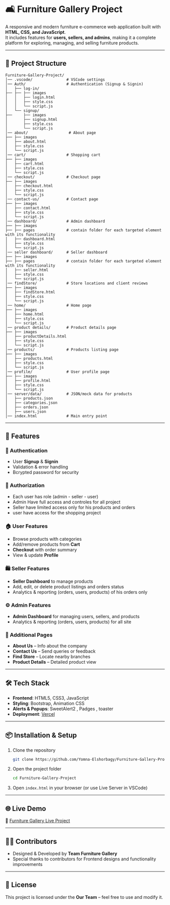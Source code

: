 # 🛋️ Furniture Gallery Project

A responsive and modern furniture e-commerce web application built with **HTML, CSS, and JavaScript**.  
It includes features for **users, sellers, and admins**, making it a complete platform for exploring, managing, and selling furniture products.

---

## 📂 Project Structure

```
Furniture-Gallery-Project/
│── .vscode/               # VSCode settings
│── Auth/                  # Authentication (Signup & Signin)
│   ├── log-in/
├── ├── ├── images
│   │   ├── login.html
│   │   ├── style.css
│   │   └── script.js
│   └── signup/
├──     ├── images
│       ├── signup.html
│       ├── style.css
│       └── script.js
│── about/                  # About page
├── ├── images              
│   ├── about.html
│   ├── style.css
│   └── script.js
│── cart/                  # Shopping cart
├── ├── images              
│   ├── cart.html
│   ├── style.css
│   └── script.js
│── checkout/              # Checkout page
├── ├── images              
│   ├── checkout.html
│   ├── style.css
│   └── script.js
│── contact-us/            # Contact page
├── ├── images              
│   ├── contact.html
│   ├── style.css
│   └── script.js
│── dashboard/             # Admin dashboard
├── ├── images 
├── ├── pages              # contain folder for each targeted element with its functionality
│   ├── dashboard.html
│   ├── style.css
│   └── script.js
│── seller dashboard/      # Seller dashboard
├── ├── images      
├── ├── pages              # contain folder for each targeted element with its functionality
│   ├── seller.html
│   ├── style.css
│   └── script.js
│── findStore/             # Store locations and client reviews
├── ├── images              
│   ├── findStore.html
│   ├── style.css
│   └── script.js
│── home/                  # Home page
├── ├── images              
│   ├── home.html
│   ├── style.css
│   └── script.js
│── product details/       # Product details page
├── ├── images              
│   ├── productDetails.html
│   ├── style.css
│   └── script.js
│── products/              # Products listing page
├── ├── images              
│   ├── products.html
│   ├── style.css
│   └── script.js
│── profile/               # User profile page
├── ├── images              
│   ├── profile.html
│   ├── style.css
│   └── script.js
│── server/data/           # JSON/mock data for products
│   ├── products.json
│   ├── categories.json
│   ├── orders.json
│   ├── users.json
│── index.html             # Main entry point
```

---

## 🚀 Features

### 👤 Authentication
- User **Signup** & **Signin**
- Validation & error handling
- Bcrypted password for security

### 👤 Authorization
- Each user has role (admin - seller - user)
- Admin Have full access and controles for all project
- Seller have limited access only for his products and orders
- user have access for the shopping project

### 🏠 User Features
- Browse products with categories  
- Add/remove products from **Cart**  
- **Checkout** with order summary  
- View & update **Profile**  

### 🛍️ Seller Features
- **Seller Dashboard** to manage products  
- Add, edit, or delete product listings and orders status 
- Analytics & reporting (orders, users, products) of his orders only 

### ⚙️ Admin Features
- **Admin Dashboard** for managing users, sellers, and products  
- Analytics & reporting (orders, users, products) for all site 

### 📌 Additional Pages
- **About Us** – Info about the company  
- **Contact Us** – Send queries or feedback  
- **Find Store** – Locate nearby branches  
- **Product Details** – Detailed product view  

---

## 🛠️ Tech Stack

- **Frontend**: HTML5, CSS3, JavaScript  
- **Styling**: Bootstrap, Animation CSS  
- **Alerts & Popups**: SweetAlert2 , Padges , toaster 
- **Deployment**: [Vercel](https://furnature-gallery-project.vercel.app/home/home.html)  

---

## 📦 Installation & Setup

1. Clone the repository  
   ```bash
   git clone https://github.com/Yomna-Elshorbagy/Furniture-Gallery-Project.git
   ```
2. Open the project folder  
   ```bash
   cd Furniture-Gallery-Project
   ```
3. Open `index.html` in your browser (or use Live Server in VSCode)  

---

## 🌐 Live Demo

🔗 [Furniture Gallery Live Project](https://furnature-gallery-project.vercel.app/home/home.html)

---

## 👨‍💻 Contributors

- Designed & Developed by **Team Furniture Gallery**  
- Special thanks to contributors for Frontend designs and functionality improvements  

---

## 📜 License

This project is licensed under the **Our Team** – feel free to use and modify it.
 
